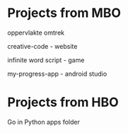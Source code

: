 # Projects from MBO
oppervlakte omtrek

creative-code - website

infinite word script - game

my-progress-app - android studio

# Projects from HBO
Go in Python apps folder
